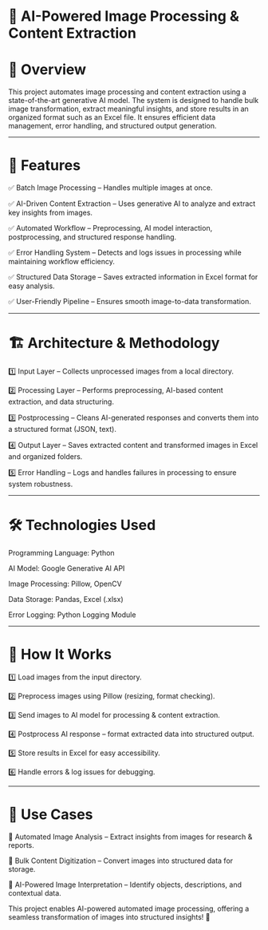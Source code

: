 # 📸 AI-Powered Image Processing & Content Extraction

# 🌟 Overview

This project automates image processing and content extraction using a state-of-the-art generative AI model. The system is designed to handle bulk image transformation, extract meaningful insights, and store results in an organized format such as an Excel file. It ensures efficient data management, error handling, and structured output generation.

---
# 🚀 Features

✅ Batch Image Processing – Handles multiple images at once.

✅ AI-Driven Content Extraction – Uses generative AI to analyze and extract key insights from images.

✅ Automated Workflow – Preprocessing, AI model interaction, postprocessing, and structured response handling.

✅ Error Handling System – Detects and logs issues in processing while maintaining workflow efficiency.

✅ Structured Data Storage – Saves extracted information in Excel format for easy analysis.

✅ User-Friendly Pipeline – Ensures smooth image-to-data transformation.

---
# 🏗️ Architecture & Methodology

1️⃣ Input Layer – Collects unprocessed images from a local directory.

2️⃣ Processing Layer – Performs preprocessing, AI-based content extraction, and data structuring.

3️⃣ Postprocessing – Cleans AI-generated responses and converts them into a structured format (JSON, text).

4️⃣ Output Layer – Saves extracted content and transformed images in Excel and organized folders.

5️⃣ Error Handling – Logs and handles failures in processing to ensure system robustness.

---
# 🛠️ Technologies Used

Programming Language: Python

AI Model: Google Generative AI API

Image Processing: Pillow, OpenCV

Data Storage: Pandas, Excel (.xlsx)

Error Logging: Python Logging Module

---
# 🔄 How It Works

1️⃣ Load images from the input directory.

2️⃣ Preprocess images using Pillow (resizing, format checking).

3️⃣ Send images to AI model for processing & content extraction.

4️⃣ Postprocess AI response – format extracted data into structured output.

5️⃣ Store results in Excel for easy accessibility.

6️⃣ Handle errors & log issues for debugging.

---
# 🎯 Use Cases

📌 Automated Image Analysis – Extract insights from images for research & reports.

📌 Bulk Content Digitization – Convert images into structured data for storage.

📌 AI-Powered Image Interpretation – Identify objects, descriptions, and contextual data.

This project enables AI-powered automated image processing, offering a seamless transformation of images into structured insights! 🚀

